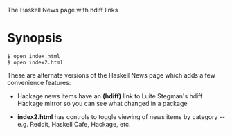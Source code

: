 
The Haskell News page with hdiff links

Synopsis
===

    $ open index.html
    $ open index2.html

These are alternate versions of the Haskell News page
which adds a few convenience features:

- Hackage news items have an __(hdiff)__ link to
  Luite Stegman's hdiff Hackage mirror so you can see
  what changed in a package

- __index2.html__ has controls to toggle viewing of
news items by category -- e.g. Reddit, Haskell Cafe, Hackage, etc.

